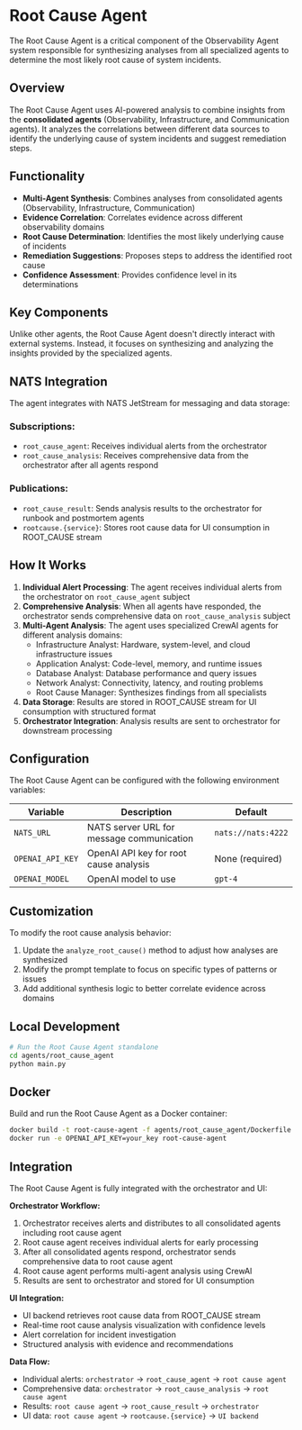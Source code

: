 # Root Cause Agent

The Root Cause Agent is a critical component of the Observability Agent system responsible for synthesizing analyses from all specialized agents to determine the most likely root cause of system incidents.

## Overview

The Root Cause Agent uses AI-powered analysis to combine insights from the **consolidated agents** (Observability, Infrastructure, and Communication agents). It analyzes the correlations between different data sources to identify the underlying cause of system incidents and suggest remediation steps.

## Functionality

- **Multi-Agent Synthesis**: Combines analyses from consolidated agents (Observability, Infrastructure, Communication)
- **Evidence Correlation**: Correlates evidence across different observability domains
- **Root Cause Determination**: Identifies the most likely underlying cause of incidents
- **Remediation Suggestions**: Proposes steps to address the identified root cause
- **Confidence Assessment**: Provides confidence level in its determinations

## Key Components

Unlike other agents, the Root Cause Agent doesn't directly interact with external systems. Instead, it focuses on synthesizing and analyzing the insights provided by the specialized agents.

## NATS Integration

The agent integrates with NATS JetStream for messaging and data storage:

### Subscriptions:
- `root_cause_agent`: Receives individual alerts from the orchestrator
- `root_cause_analysis`: Receives comprehensive data from the orchestrator after all agents respond

### Publications:
- `root_cause_result`: Sends analysis results to the orchestrator for runbook and postmortem agents
- `rootcause.{service}`: Stores root cause data for UI consumption in ROOT_CAUSE stream

## How It Works

1. **Individual Alert Processing**: The agent receives individual alerts from the orchestrator on `root_cause_agent` subject
2. **Comprehensive Analysis**: When all agents have responded, the orchestrator sends comprehensive data on `root_cause_analysis` subject
3. **Multi-Agent Analysis**: The agent uses specialized CrewAI agents for different analysis domains:
   - Infrastructure Analyst: Hardware, system-level, and cloud infrastructure issues
   - Application Analyst: Code-level, memory, and runtime issues
   - Database Analyst: Database performance and query issues
   - Network Analyst: Connectivity, latency, and routing problems
   - Root Cause Manager: Synthesizes findings from all specialists
4. **Data Storage**: Results are stored in ROOT_CAUSE stream for UI consumption with structured format
5. **Orchestrator Integration**: Analysis results are sent to orchestrator for downstream processing

## Configuration

The Root Cause Agent can be configured with the following environment variables:

| Variable | Description | Default |
|----------|-------------|---------|
| `NATS_URL` | NATS server URL for message communication | `nats://nats:4222` |
| `OPENAI_API_KEY` | OpenAI API key for root cause analysis | None (required) |
| `OPENAI_MODEL` | OpenAI model to use | `gpt-4` |

## Customization

To modify the root cause analysis behavior:

1. Update the `analyze_root_cause()` method to adjust how analyses are synthesized
2. Modify the prompt template to focus on specific types of patterns or issues
3. Add additional synthesis logic to better correlate evidence across domains

## Local Development

```bash
# Run the Root Cause Agent standalone
cd agents/root_cause_agent
python main.py
```

## Docker

Build and run the Root Cause Agent as a Docker container:

```bash
docker build -t root-cause-agent -f agents/root_cause_agent/Dockerfile .
docker run -e OPENAI_API_KEY=your_key root-cause-agent
```

## Integration

The Root Cause Agent is fully integrated with the orchestrator and UI:

**Orchestrator Workflow:**
1. Orchestrator receives alerts and distributes to all consolidated agents including root cause agent
2. Root cause agent receives individual alerts for early processing
3. After all consolidated agents respond, orchestrator sends comprehensive data to root cause agent
4. Root cause agent performs multi-agent analysis using CrewAI
5. Results are sent to orchestrator and stored for UI consumption

**UI Integration:**
- UI backend retrieves root cause data from ROOT_CAUSE stream
- Real-time root cause analysis visualization with confidence levels
- Alert correlation for incident investigation
- Structured analysis with evidence and recommendations

**Data Flow:**
- Individual alerts: `orchestrator` → `root_cause_agent` → `root cause agent`
- Comprehensive data: `orchestrator` → `root_cause_analysis` → `root cause agent`
- Results: `root cause agent` → `root_cause_result` → `orchestrator`
- UI data: `root cause agent` → `rootcause.{service}` → `UI backend`